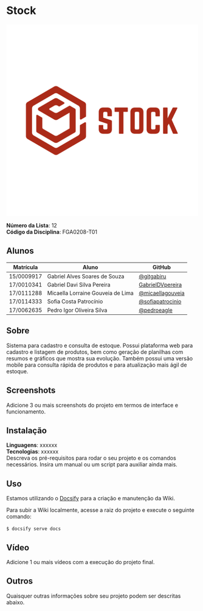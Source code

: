 # Stock
![logo](docs/assets/Logo-03.png)

**Número da Lista**: 12<br>
**Código da Disciplina**: FGA0208-T01<br>

## Alunos

| Matrícula  | Aluno    |GitHub                         |
| ---------- | --------------------------------- | - |
| 15/0009917 | Gabriel Alves Soares de Souza     | [@gitgabiru](https://github.com/gitgabiru)
| 17/0010341 | Gabriel Davi Silva Pereira        | [GabrielDVpereira](https://github.com/GabrielDVpereira)
| 17/0111288 | Micaella Lorraine Gouveia de Lima | [@micaellagouveia](https://github.com/micaellagouveia)
| 17/0114333 | Sofia Costa Patrocínio            | [@sofiapatrocinio](https://github.com/sofiapatrocinio)
| 17/0062635 | Pedro Igor Oliveira Silva         | [@pedroeagle](https://github.com/pedroeagle)

## Sobre

Sistema para cadastro e consulta de estoque. Possui plataforma web para cadastro e listagem de produtos, bem como geração de planilhas com resumos e gráficos que mostra sua evolução. Também possui uma versão mobile para consulta rápida de produtos e para atualização mais ágil de estoque.

## Screenshots

Adicione 3 ou mais screenshots do projeto em termos de interface e funcionamento.

## Instalação

**Linguagens**: xxxxxx<br>
**Tecnologias**: xxxxxx<br>
Descreva os pré-requisitos para rodar o seu projeto e os comandos necessários.
Insira um manual ou um script para auxiliar ainda mais.

## Uso

Estamos utilizando o [Docsify](https://docsify.js.org/#/) para a criação e manutenção da Wiki.

Para subir a Wiki localmente, acesse a raiz do projeto e execute o seguinte comando:

```$ docsify serve docs```


## Vídeo

Adicione 1 ou mais vídeos com a execução do projeto final.

## Outros

Quaisquer outras informações sobre seu projeto podem ser descritas abaixo.
